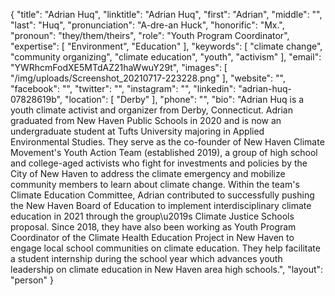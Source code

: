 {
  "title": "Adrian Huq",
  "linktitle": "Adrian Huq",
  "first": "Adrian",
  "middle": "",
  "last": "Huq",
  "pronunciation": "A-dre-an Huck",
  "honorific": "Mx.",
  "pronoun": "they/them/theirs",
  "role": "Youth Program Coordinator",
  "expertise": [
    "Environment",
    "Education"
  ],
  "keywords": [
    "climate change",
    "community organizing",
    "climate education",
    "youth",
    "activism"
  ],
  "email": "YWRhcmFodXE5MTdAZ21haWwuY29t",
  "images": [
    "/img/uploads/Screenshot_20210717-223228.png"
  ],
  "website": "",
  "facebook": "",
  "twitter": "",
  "instagram": "",
  "linkedin": "adrian-huq-07828619b",
  "location": [
    "Derby"
  ],
  "phone": "",
  "bio": "Adrian Huq is a youth climate activist and organizer from Derby, Connecticut. Adrian graduated from New Haven Public Schools in 2020 and is now an undergraduate student at Tufts University majoring in Applied Environmental Studies. They serve as the co-founder of New Haven Climate Movement's Youth Action Team (established 2019), a group of high school and college-aged activists who fight for investments and policies by the City of New Haven to address the climate emergency and mobilize community members to learn about climate change. Within the team's Climate Education Committee, Adrian contributed to successfully pushing the New Haven Board of Education to implement interdisciplinary climate education in 2021 through the group\u2019s Climate Justice Schools proposal. Since 2018, they have also been working as Youth Program Coordinator of the Climate Health Education Project in New Haven to engage local school communities on climate education. They help facilitate a student internship during the school year which advances youth leadership on climate education in New Haven area high schools.",
  "layout": "person"
}
